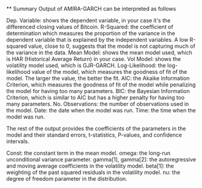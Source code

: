 ** Summary Output of AMIRA-GARCH can be interpreted as follows

Dep. Variable: shows the dependent variable, in your case it's the differenced closing values of Bitcoin.
R-Squared: the coefficient of determination which measures the proportion of the variance in the dependent variable that is explained by the independent variables. A low R-squared value, close to 0, suggests that the model is not capturing much of the variance in the data.
Mean Model: shows the mean model used, which is HAR (Historical Average Return) in your case.
Vol Model: shows the volatility model used, which is GJR-GARCH.
Log-Likelihood: the log-likelihood value of the model, which measures the goodness of fit of the model. The larger the value, the better the fit.
AIC: the Akaike Information Criterion, which measures the goodness of fit of the model while penalizing the model for having too many parameters.
BIC: the Bayesian Information Criterion, which is similar to AIC but has a higher penalty for having too many parameters.
No. Observations: the number of observations used in the model.
Date: the date when the model was run.
Time: the time when the model was run.

The rest of the output provides the coefficients of the parameters in the model and their standard errors, t-statistics, P-values, and confidence intervals.

Const: the constant term in the mean model.
omega: the long-run unconditional variance parameter.
gamma[1], gamma[2]: the autoregressive and moving average coefficients in the volatility model.
beta[1]: the weighting of the past squared residuals in the volatility model.
nu: the degree of freedom parameter in the distribution.